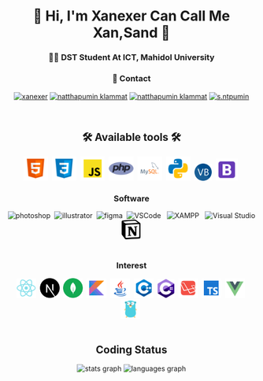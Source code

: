 <h1 align="center">👋 Hi, I'm Xanexer Can Call Me Xan,Sand 👋</h1>
<h3 align="center">👩‍💻 DST Student At ICT, Mahidol University </h3>

<div align="center">
<h3 align="center">💼 Contact </h3>
<p align="center">  
<a href="https://twitter.com/xanexer" target="blank"><img align="center" src="https://raw.githubusercontent.com/rahuldkjain/github-profile-readme-generator/master/src/images/icons/Social/twitter.svg" alt="xanexer" height="30" width="40" /></a>
<a href="https://linkedin.com/in/natthapumin klammat" target="blank"><img align="center" src="https://raw.githubusercontent.com/rahuldkjain/github-profile-readme-generator/master/src/images/icons/Social/linked-in-alt.svg" alt="natthapumin klammat" height="30" width="40" /></a>
<a href="https://fb.com/natthapumin klammat" target="blank"><img align="center" src="https://raw.githubusercontent.com/rahuldkjain/github-profile-readme-generator/master/src/images/icons/Social/facebook.svg" alt="natthapumin klammat" height="30" width="40" /></a>
<a href="https://instagram.com/s.ntpumin" target="blank"><img align="center" src="https://raw.githubusercontent.com/rahuldkjain/github-profile-readme-generator/master/src/images/icons/Social/instagram.svg" alt="s.ntpumin" height="30" width="40" /></a>
</p>
</div>
<br>

<div align="center">
<h2 align="Center">🛠 Available tools 🛠<br></h2>

<img src='https://github.com/xanexerr/xanexerr/blob/main/icon/icons8-html-5-48.png' alt='html5' height='50'>&nbsp;
<img src='https://github.com/xanexerr/xanexerr/blob/main/icon/icons8-css3-48.png' alt='css3' height='50'>&nbsp;
<img src='https://github.com/xanexerr/xanexerr/blob/main/icon/javascript.svg' alt='javascript' height='50'>&nbsp;
<img src='https://github.com/xanexerr/xanexerr/blob/main/icon/php.png' alt='php' height='50'>&nbsp;
<img src='https://github.com/xanexerr/xanexerr/blob/main/icon/mysql.svg' alt='sql' height='50'>&nbsp;
<img src='https://github.com/xanexerr/xanexerr/blob/main/icon/python.svg' alt='python' height='50'>&nbsp;
<img src='https://github.com/xanexerr/xanexerr/blob/main/icon/VB.NET_Logo.svg.png' alt='vb' height='35'>&nbsp;
<img src='https://github.com/xanexerr/xanexerr/blob/main/icon/icons8-bootstrap-48.png' alt='bootstrap' height='45'>&nbsp;
<p align="Center"> 
</div>

<div align="center">
<h3 align="Center">Software</h3>
<img src="https://upload.wikimedia.org/wikipedia/commons/thumb/a/af/Adobe_Photoshop_CC_icon.svg/768px-Adobe_Photoshop_CC_icon.svg.png" alt="photoshop" width="40" height="40"/>&nbsp;
<img src="https://www.vectorlogo.zone/logos/adobe_illustrator/adobe_illustrator-icon.svg" alt="illustrator" width="40" height="40"/>&nbsp;
<img src="https://www.vectorlogo.zone/logos/figma/figma-icon.svg" alt="figma" width="40" height="40"/>&nbsp;
<img src="https://upload.wikimedia.org/wikipedia/commons/9/9a/Visual_Studio_Code_1.35_icon.svg" alt="VSCode" width="40" height="40"/> &nbsp;
<img src="https://upload.wikimedia.org/wikipedia/en/thumb/7/78/XAMPP_logo.svg/1262px-XAMPP_logo.svg.png" alt="XAMPP" width="40" height="40"/> &nbsp;
<img src="https://upload.wikimedia.org/wikipedia/commons/thumb/2/2c/Visual_Studio_Icon_2022.svg/150px-Visual_Studio_Icon_2022.svg.png" alt="Visual Studio" width="40" height="40"/> &nbsp;
<img src="https://github.com/xanexerr/xanexerr/blob/main/icon/Notion-logo.svg.png" alt="Notion" width="40" height="40"/> &nbsp;
<br>
</div>
<br>


<div align="center">
<h3 align="Center">Interest</h3>
  <img src='https://github.com/xanexerr/xanexerr/blob/main/icon/icons8-react-native-48.png' alt='react' height='40'>&nbsp;
  <img src='https://github.com/xanexerr/xanexerr/blob/main/icon/next-js.svg' alt='nextjs' height='40'>&nbsp;
  <img src='https://github.com/xanexerr/xanexerr/blob/main/icon/mongodb.svg' alt='mongo' height='40'>&nbsp;
  <img src='https://github.com/xanexerr/xanexerr/blob/main/icon/icons8-kotlin-48.png' alt='kotlin' height='40'>&nbsp;
  <img src='https://github.com/xanexerr/xanexerr/blob/main/icon/icons8-java-48.png' alt='java' height='40'>&nbsp;
  <img src='https://github.com/xanexerr/xanexerr/blob/main/icon/icons8-c++-48.png' alt='c' height='40'>&nbsp;
  <img src='https://github.com/xanexerr/xanexerr/blob/main/icon/c-sharp-c.svg' alt='c#' height='38'>&nbsp;
  <img src='https://github.com/xanexerr/xanexerr/blob/main/icon/laravel.svg' alt='laravel' height='40'>&nbsp;
  <img src='https://github.com/xanexerr/xanexerr/blob/main/icon/icons8-typescript-48.png' alt='typescript' height='40'>&nbsp;
  <img src='https://github.com/xanexerr/xanexerr/blob/main/icon/icons8-vue-js-48.png' alt='vuejs' height='40'>&nbsp;
  <img src='https://github.com/xanexerr/xanexerr/blob/main/icon/icons8-golang-48.png' alt='go' height='40'>&nbsp;
</div>
<br>
<div align="center">
<h2 align="Center">Coding Status</h3>

<div align="center">
  <img src="https://github-readme-stats.vercel.app/api?username=xanexerr&hide_title=false&hide_rank=false&show_icons=true&include_all_commits=true&count_private=true&disable_animations=false&theme=dracula&locale=en&hide_border=false&order=1" height="150" alt="stats graph"  />
  <img src="https://github-readme-stats.vercel.app/api/top-langs?username=xanexerr&locale=en&hide_title=false&layout=compact&card_width=320&langs_count=5&theme=dracula&hide_border=false&order=2" height="150" alt="languages graph"  />
</div>

</div>
